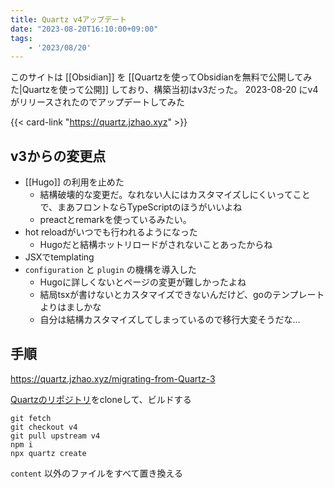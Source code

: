 ```yaml
---
title: Quartz v4アップデート
date: "2023-08-20T16:10:00+09:00"
tags: 
    - '2023/08/20'
---
```


このサイトは [[Obsidian]] を [[Quartzを使ってObsidianを無料で公開してみた|Quartzを使って公開]]  しており、構築当初はv3だった。
2023-08-20 にv4がリリースされたのでアップデートしてみた

{{< card-link "https://quartz.jzhao.xyz" >}}

## v3からの変更点

- [[Hugo]] の利用を止めた
    - 結構破壊的な変更だ。なれない人にはカスタマイズしにくいってことで、まあフロントならTypeScriptのほうがいいよね
    - preactとremarkを使っているみたい。
- hot reloadがいつでも行われるようになった
    - Hugoだと結構ホットリロードがされないことあったからね
- JSXでtemplating
- `configuration` と `plugin` の機構を導入した
    - Hugoに詳しくないとページの変更が難しかったよね
    - 結局tsxが書けないとカスタマイズできないんだけど、goのテンプレートよりはましかな
    - 自分は結構カスタマイズしてしまっているので移行大変そうだな…

## 手順

https://quartz.jzhao.xyz/migrating-from-Quartz-3

[Quartzのリポジトリ](https://github.com/jackyzha0/quartz.git)をcloneして、ビルドする

```shell
git fetch
git checkout v4
git pull upstream v4
npm i
npx quartz create
```

`content` 以外のファイルをすべて置き換える



